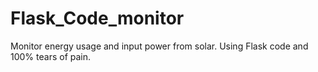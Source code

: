 # Flask_Code_monitor
Monitor energy usage and input power from solar. Using Flask code and 100% tears of pain.
